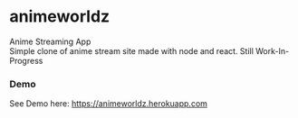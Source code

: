# animeworldz
Anime Streaming App  
Simple clone of anime stream site made with node and react.
Still Work-In-Progress
### Demo
See Demo here: https://animeworldz.herokuapp.com
